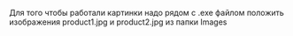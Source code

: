 Для того чтобы работали картинки надо рядом с .exe файлом положить изображения product1.jpg и product2.jpg из папки Images
